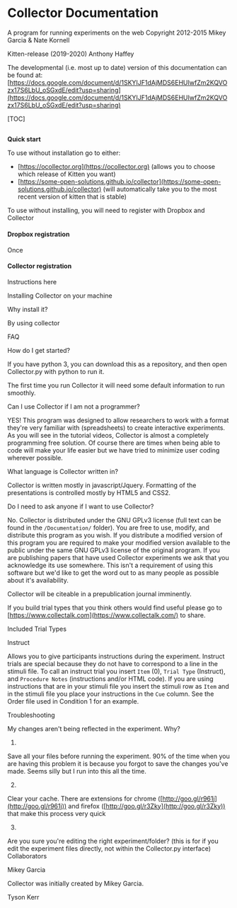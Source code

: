 # **Collector Documentation**

A program for running experiments on the web Copyright 2012-2015 Mikey Garcia & Nate Kornell

Kitten-release (2019-2020) Anthony Haffey

The developmental (i.e. most up to date) version of this documentation can be found at: [https://docs.google.com/document/d/1SKYIJF1dAjMDS6EHUIwfZm2KQVOzx17S6LbU_oSGxdE/edit?usp=sharing](https://docs.google.com/document/d/1SKYIJF1dAjMDS6EHUIwfZm2KQVOzx17S6LbU_oSGxdE/edit?usp=sharing) 


[TOC]



## 
**Quick start**

To use without installation go to either:



*   [https://ocollector.org](https://ocollector.org) (allows you to choose which release of Kitten you want)
*   [https://some-open-solutions.github.io/collector](https://some-open-solutions.github.io/collector) (will automatically take you to the most recent version of kitten that is stable)

To use without installing, you will need to register with Dropbox and Collector



#### Dropbox registration

Once 


#### Collector registration

Instructions here

Installing Collector on your machine

Why install it?

By using collector

FAQ

How do I get started?

If you have python 3, you can download this as a repository, and then open Collector.py with python to run it.

The first time you run Collector it will need some default information to run smoothly.

Can I use Collector if I am not a programmer?

YES! This program was designed to allow researchers to work with a format they're very familiar with (spreadsheets) to create interactive experiments. As you will see in the tutorial videos, Collector is almost a completely programming free solution. Of course there are times when being able to code will make your life easier but we have tried to minimize user coding wherever possible.

What language is Collector written in?

Collector is written mostly in javascript/Jquery. Formatting of the presentations is controlled mostly by HTML5 and CSS2.

Do I need to ask anyone if I want to use Collector?

No. Collector is distributed under the GNU GPLv3 license (full text can be found in the `/Documentation/` folder). You are free to use, modify, and distribute this program as you wish. If you distribute a modified version of this program you are required to make your modified version available to the public under the same GNU GPLv3 license of the original program. If you are publishing papers that have used Collector experiments we ask that you acknowledge its use somewhere. This isn't a requirement of using this software but we'd like to get the word out to as many people as possible about it's availability.

Collector will be citeable in a prepublication journal imminently.

If you build trial types that you think others would find useful please go to [https://www.collectalk.com](https://www.collectalk.com/) to share.

Included Trial Types

Instruct

Allows you to give participants instructions during the experiment. Instruct trials are special because they do not have to correspond to a line in the stimuli file. To call an instruct trial you insert `Item` (0), `Trial Type` (Instruct), and `Procedure Notes` (instructions and/or HTML code). If you are using instructions that are in your stimuli file you insert the stimuli row as `Item` and in the stimuli file you place your instructions in the `Cue` column. See the Order file used in Condition 1 for an example.

Troubleshooting

My changes aren't being reflected in the experiment. Why?



1. 
Save all your files before running the experiment. 90% of the time when you are having this problem it is because you forgot to save the changes you've made. Seems silly but I run into this all the time.


2. 
Clear your cache. There are extensions for chrome ([http://goo.gl/r961j](http://goo.gl/r961j)) and firefox ([http://goo.gl/r3Zky](http://goo.gl/r3Zky)) that make this process very quick


3. 
Are you sure you're editing the right experiment/folder? (this is for if you edit the experiment files directly, not within the Collector.py interface)
Collaborators

Mikey Garcia

Collector was initially created by Mikey Garcia.

Tyson Kerr